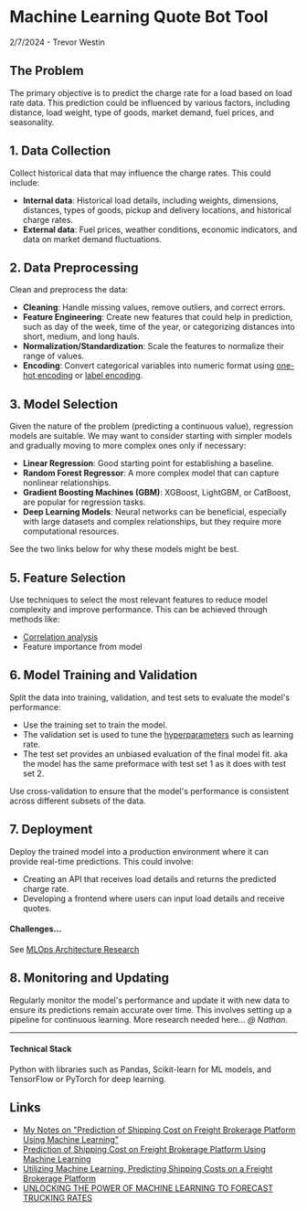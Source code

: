 # Machine Learning Quote Bot Tool

2/7/2024 - Trevor Westin

## The Problem

The primary objective is to predict the charge rate for a load based on load rate data. This prediction could be influenced by various factors, including distance, load weight, type of goods, market demand, fuel prices, and seasonality.

## 1. Data Collection

Collect historical data that may influence the charge rates. This could include:

- **Internal data**: Historical load details, including weights, dimensions, distances, types of goods, pickup and delivery locations, and historical charge rates.
- **External data**: Fuel prices, weather conditions, economic indicators, and data on market demand fluctuations.

## 2. Data Preprocessing

Clean and preprocess the data:

- **Cleaning**: Handle missing values, remove outliers, and correct errors.
- **Feature Engineering**: Create new features that could help in prediction, such as day of the week, time of the year, or categorizing distances into short, medium, and long hauls.
- **Normalization/Standardization**: Scale the features to normalize their range of values.
- **Encoding**: Convert categorical variables into numeric format using [one-hot encoding](https://www.geeksforgeeks.org/ml-one-hot-encoding-of-datasets-in-python/) or [label encoding](https://www.geeksforgeeks.org/ml-label-encoding-of-datasets-in-python/).

## 3. Model Selection

Given the nature of the problem (predicting a continuous value), regression models are suitable. We may want to consider starting with simpler models and gradually moving to more complex ones only if necessary:

- **Linear Regression**: Good starting point for establishing a baseline.
- **Random Forest Regressor**: A more complex model that can capture nonlinear relationships.
- **Gradient Boosting Machines (GBM)**: XGBoost, LightGBM, or CatBoost, are popular for regression tasks.
- **Deep Learning Models**: Neural networks can be beneficial, especially with large datasets and complex relationships, but they require more computational resources.

See the two links below for why these models might be best.

## 5. Feature Selection

Use techniques to select the most relevant features to reduce model complexity and improve performance. This can be achieved through methods like:

- [Correlation analysis](https://www.geeksforgeeks.org/what-is-correlation-analysis/?ref=header_search)
- Feature importance from model

## 6. Model Training and Validation

Split the data into training, validation, and test sets to evaluate the model's performance:

- Use the training set to train the model.
- The validation set is used to tune the [hyperparameters](https://www.geeksforgeeks.org/difference-between-model-parameters-vs-hyperparameters/?ref=header_search) such as learning rate.
- The test set provides an unbiased evaluation of the final model fit. aka the model has the same preformace with test set 1 as it does with test set 2.

Use cross-validation to ensure that the model's performance is consistent across different subsets of the data.

## 7. Deployment

Deploy the trained model into a production environment where it can provide real-time predictions. This could involve:

- Creating an API that receives load details and returns the predicted charge rate.
- Developing a frontend where users can input load details and receive quotes.

#### Challenges...

See [MLOps Architecture Research](https://github.com/orgs/bbi-dev-ops/projects/9/views/1?pane=issue&itemId=52529394)

## 8. Monitoring and Updating

Regularly monitor the model's performance and update it with new data to ensure its predictions remain accurate over time. This involves setting up a pipeline for continuous learning. More research needed here... _@ Nathan_.

---

#### Technical Stack

Python with libraries such as Pandas, Scikit-learn for ML models, and TensorFlow or PyTorch for deep learning.

## Links

- [My Notes on "Prediction of Shipping Cost on Freight Brokerage Platform Using Machine Learning"](https://github.com/BBITWestin/My-Docs/blob/main/ML_Quote_Bot_Research.md)
- [Prediction of Shipping Cost on Freight Brokerage Platform Using Machine Learning](https://www.mdpi.com/2071-1050/15/2/1122)
- [Utilizing Machine Learning, Predicting Shipping Costs on a Freight Brokerage Platform](https://www.hilarispublisher.com/open-access/utilizing-machine-learning-predicting-shipping-costs-on-a-freight-brokerage-platform-95342.html)
- [UNLOCKING THE POWER OF MACHINE LEARNING TO FORECAST TRUCKING RATES](https://www.penskelogistics.com/industries/industrial-manufacturing/machine-learning)
